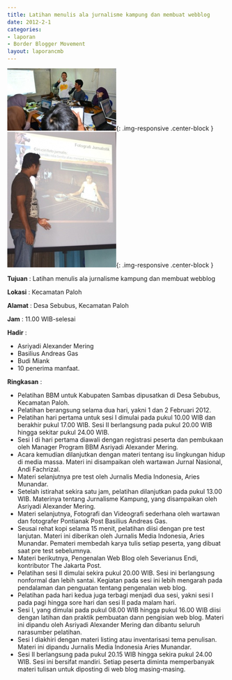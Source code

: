 ```yaml
---
title: Latihan menulis ala jurnalisme kampung dan membuat webblog
date: 2012-2-1
categories:
- laporan
- Border Blogger Movement
layout: laporancmb
---
```


![250px-Februari_1_2012_Pelatihan_BBM_di_Paloh_Sambas.jpg](/_uploads/250px-Februari_1_2012_Pelatihan_BBM_di_Paloh_Sambas.jpg){: .img-responsive .center-block }
![250px-Februari_2_2012_Pelatihan_BBM_di_Paloh_Sambas.jpg](/_uploads/250px-Februari_2_2012_Pelatihan_BBM_di_Paloh_Sambas.jpg){: .img-responsive .center-block }

**Tujuan** :  Latihan menulis ala jurnalisme kampung dan membuat webblog 

**Lokasi** :  Kecamatan Paloh 

**Alamat** :  Desa Sebubus, Kecamatan Paloh 

**Jam** :  11.00 WIB-selesai 

**Hadir** :
* Asriyadi Alexander Mering
* Basilius Andreas Gas
* Budi Miank
* 10 penerima manfaat.

**Ringkasan** :
* Pelatihan BBM untuk Kabupaten Sambas dipusatkan di Desa Sebubus, Kecamatan Paloh.
* Pelatihan berangsung selama dua hari, yakni 1 dan 2 Februari 2012.
* Pelatihan hari pertama untuk sesi I dimulai pada pukul 10.00 WIB  dan berakhir pukul 17.00 WIB. Sesi II berlangsung pada pukul 20.00 WIB  hingga sekitar pukul 24.00 WIB.
* Sesi I di hari pertama diawali dengan registrasi peserta dan pembukaan oleh Manager Program BBM Asriyadi Alexander Mering.
* Acara kemudian dilanjutkan dengan materi tentang isu lingkungan  hidup di media massa. Materi ini disampaikan oleh wartawan Jurnal  Nasional, Andi Fachrizal.
* Materi selanjutnya pre test oleh Jurnalis Media Indonesia, Aries Munandar.
* Setelah istirahat sekira satu jam, pelatihan dilanjutkan pada pukul  13.00 WIB. Materinya tentang Jurnalisme Kampung, yang disampaikan oleh Asriyadi Alexander Mering.
* Materi selanjutnya, Fotografi dan Videografi sederhana oleh wartawan dan fotografer Pontianak Post Basilius Andreas Gas.
* Seusai rehat kopi selama 15 menit, pelatihan diisi dengan pre test  lanjutan. Materi ini diberikan oleh Jurnalis Media Indonesia, Aries  Munandar. Pemateri membedah karya tulis setiap peserta, yang dibuat saat  pre test sebelumnya.
* Materi berikutnya, Pengenalan Web Blog oleh Severianus Endi, kontributor The Jakarta Post. 
* Pelatihan sesi II dimulai sekira pukul 20.00 WIB. Sesi ini  berlangsung nonformal dan lebih santai. Kegiatan pada sesi ini lebih  mengarah pada pendalaman dan penguatan tentang pengenalan web blog.
* Pelatihan pada hari kedua juga terbagi menjadi dua sesi, yakni sesi I pada pagi hingga sore hari dan sesi II pada malam hari.
* Sesi I, yang dimulai pada pukul 08.00 WIB hingga pukul 16.00 WIB  diisi dengan latihan dan praktik pembuatan dann pengisian web blog.  Materi ini dipandu oleh Asriyadi Alexander Mering dan dibantu seluruh narasumber pelatihan.
* Sesi I diakhiri dengan materi listing atau inventarisasi tema  penulisan. Materi ini dipandu Jurnalis Media Indonesia Aries Munandar.
* Sesi II berlangsung pada pukul 20.15 WIB hingga sekira pukul 24.00  WIB. Sesi ini bersifat mandiri. Setiap peserta diminta memperbanyak  materi tulisan untuk diposting di web blog masing-masing.

